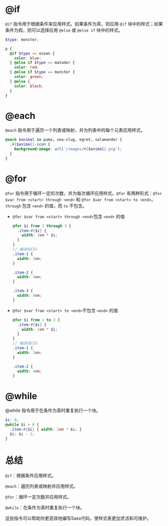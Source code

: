 # @if
``@if`` 指令用于根据条件来应用样式。如果条件为真，则应用 ``@if`` 块中的样式；如果条件为假，则可以选择应用 ``@else`` 或 ``@else if`` 块中的样式。
```scss
$type: monster;

p {
  @if $type == ocean {
    color: blue;
  } @else if $type == matador {
    color: red;
  } @else if $type == monster {
    color: green;
  } @else {
    color: black;
  }
}
```

# @each
``@each`` 指令用于遍历一个列表或映射，并为列表中的每个元素应用样式。
```scss
@each $animal in puma, sea-slug, egret, salamander {
  .#{$animal}-icon {
    background-image: url('/images/#{$animal}.png');
  }
}
```

# @for
``@for`` 指令用于循环一定的次数，并为每次循环应用样式。``@for`` 有两种形式：``@for $var from <start> through <end>`` 和 ``@for $var from <start> to <end>``。``through`` 包含 ``<end>`` 的值，而 ``to`` 不包含。

- ``@for $var from <start> through <end>``包含 ``<end>`` 的值
  ```scss
  @for $i from 1 through 3 {
    .item-#{$i} {
      width: 2em * $i;
    }
  }
  // 编译后CSS
  .item-1 {
    width: 2em;
  }

  .item-2 {
    width: 4em;
  }

  .item-3 {
    width: 6em;
  }
  ```

-  ``@for $var from <start> to <end>``不包含 ``<end>`` 的值
    ```scss
    @for $i from 1 to 3 {
      .item-#{$i} {
        width: 2em * $i;
      }
    }
    // 编译后CSS
    .item-1 {
      width: 2em;
    }

    .item-2 {
      width: 4em;
    }
    ```

# @while
@while 指令用于在条件为真时重复执行一个块。
```scss
$i: 6;
@while $i > 0 {
  .item-#{$i} { width: 2em * $i; }
  $i: $i - 2;
}
```

# 总结
``@if``：根据条件应用样式。

``@each``：遍历列表或映射并应用样式。

``@for``：循环一定次数并应用样式。

``@while``：在条件为真时重复执行一个块。

这些指令可以帮助你更高效地编写Sass代码，使样式表更加灵活和可维护。
